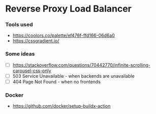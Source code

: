 # Reverse Proxy Load Balancer

### Tools used

- https://coolors.co/palette/ef476f-ffd166-06d6a0
- https://cssgradient.io/

### Some ideas

- [ ] https://stackoverflow.com/questions/70442770/infinite-scrolling-carousel-css-only
- [ ] 503 Service Unavailable - when backends are unavailable
- [ ] 404 Page Not Found - when no frontends

### Docker
- https://github.com/docker/setup-buildx-action